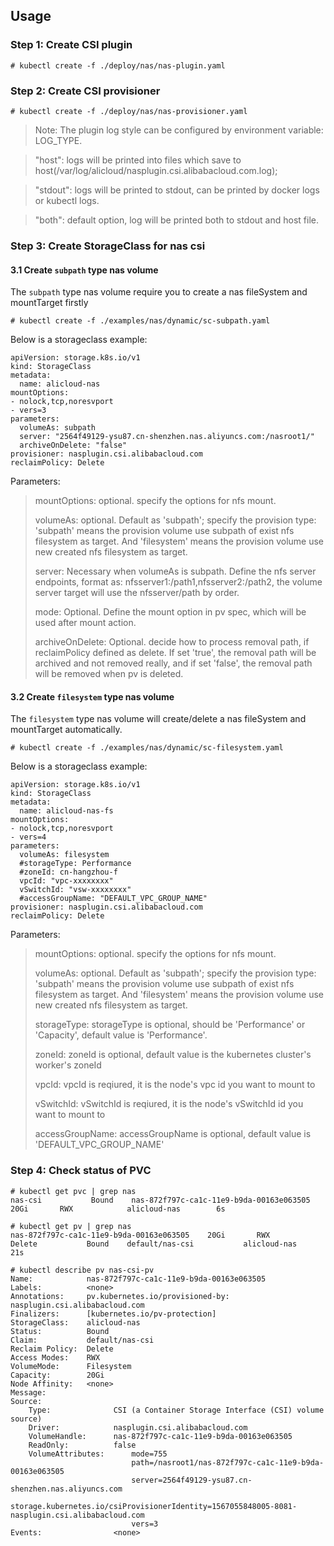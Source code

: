 
## Usage

### Step 1: Create CSI plugin
```
# kubectl create -f ./deploy/nas/nas-plugin.yaml
```

### Step 2: Create CSI provisioner
```
# kubectl create -f ./deploy/nas/nas-provisioner.yaml
```

> Note: The plugin log style can be configured by environment variable: LOG_TYPE.

> "host": logs will be printed into files which save to host(/var/log/alicloud/nasplugin.csi.alibabacloud.com.log);

> "stdout": logs will be printed to stdout, can be printed by docker logs or kubectl logs.

> "both": default option, log will be printed both to stdout and host file.

### Step 3: Create StorageClass for nas csi

#### 3.1 Create `subpath` type nas volume
The `subpath` type nas volume require you to create a nas fileSystem and mountTarget firstly

```
# kubectl create -f ./examples/nas/dynamic/sc-subpath.yaml
```

Below is a storageclass example:

```
apiVersion: storage.k8s.io/v1
kind: StorageClass
metadata:
  name: alicloud-nas
mountOptions:
- nolock,tcp,noresvport
- vers=3
parameters:
  volumeAs: subpath
  server: "2564f49129-ysu87.cn-shenzhen.nas.aliyuncs.com:/nasroot1/"
  archiveOnDelete: "false"
provisioner: nasplugin.csi.alibabacloud.com
reclaimPolicy: Delete
```

Parameters:

> mountOptions: optional. specify the options for nfs mount.
>
> volumeAs: optional. Default as 'subpath'; specify the provision type: 'subpath' means the provision volume use subpath of exist nfs filesystem as target. And 'filesystem' means the provision volume use new created nfs filesystem as target.
>
> server: Necessary when volumeAs is subpath. Define the nfs server endpoints, format as: nfsserver1:/path1,nfsserver2:/path2, the volume server target will use the nfsserver/path by order.
>
> mode: Optional. Define the mount option in pv spec, which will be used after mount action.
>
> archiveOnDelete: Optional. decide how to process removal path, if reclaimPolicy defined as delete. If set 'true', the removal path will be archived and not removed really, and if set 'false', the removal path will be removed when pv is deleted.

#### 3.2 Create `filesystem` type nas volume
The `filesystem` type nas volume will create/delete a nas fileSystem and mountTarget automatically.

```
# kubectl create -f ./examples/nas/dynamic/sc-filesystem.yaml
```

Below is a storageclass example:

```
apiVersion: storage.k8s.io/v1
kind: StorageClass
metadata:
  name: alicloud-nas-fs
mountOptions:
- nolock,tcp,noresvport
- vers=4
parameters:
  volumeAs: filesystem
  #storageType: Performance
  #zoneId: cn-hangzhou-f
  vpcId: "vpc-xxxxxxxx"
  vSwitchId: "vsw-xxxxxxxx"
  #accessGroupName: "DEFAULT_VPC_GROUP_NAME"
provisioner: nasplugin.csi.alibabacloud.com
reclaimPolicy: Delete
```

Parameters:

> mountOptions: optional. specify the options for nfs mount.
>
> volumeAs: optional. Default as 'subpath'; specify the provision type: 'subpath' means the provision volume use subpath of exist nfs filesystem as target. And 'filesystem' means the provision volume use new created nfs filesystem as target.
>
> storageType: storageType is optional, should be 'Performance' or 'Capacity', default value is 'Performance'.
>
> zoneId: zoneId is optional, default value is the kubernetes cluster's worker's zoneId
>
> vpcId: vpcId is reqiured, it is the node's vpc id you want to mount to
>
> vSwitchId: vSwitchId is reqiured, it is the node's vSwitchId id you want to mount to
>
> accessGroupName: accessGroupName is optional, default value is 'DEFAULT_VPC_GROUP_NAME'


### Step 4: Check status of PVC
```
# kubectl get pvc | grep nas
nas-csi           Bound    nas-872f797c-ca1c-11e9-b9da-00163e063505    20Gi       RWX            alicloud-nas        6s

# kubectl get pv | grep nas
nas-872f797c-ca1c-11e9-b9da-00163e063505    20Gi       RWX            Delete           Bound    default/nas-csi           alicloud-nas                 21s
```


```
# kubectl describe pv nas-csi-pv
Name:            nas-872f797c-ca1c-11e9-b9da-00163e063505
Labels:          <none>
Annotations:     pv.kubernetes.io/provisioned-by: nasplugin.csi.alibabacloud.com
Finalizers:      [kubernetes.io/pv-protection]
StorageClass:    alicloud-nas
Status:          Bound
Claim:           default/nas-csi
Reclaim Policy:  Delete
Access Modes:    RWX
VolumeMode:      Filesystem
Capacity:        20Gi
Node Affinity:   <none>
Message:
Source:
    Type:              CSI (a Container Storage Interface (CSI) volume source)
    Driver:            nasplugin.csi.alibabacloud.com
    VolumeHandle:      nas-872f797c-ca1c-11e9-b9da-00163e063505
    ReadOnly:          false
    VolumeAttributes:      mode=755
                           path=/nasroot1/nas-872f797c-ca1c-11e9-b9da-00163e063505
                           server=2564f49129-ysu87.cn-shenzhen.nas.aliyuncs.com
                           storage.kubernetes.io/csiProvisionerIdentity=1567055848005-8081-nasplugin.csi.alibabacloud.com
                           vers=3
Events:                <none>
```
